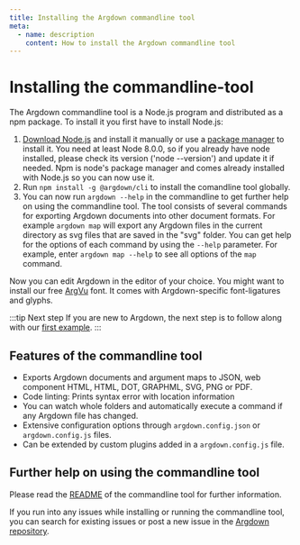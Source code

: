 ```yaml
---
title: Installing the Argdown commandline tool
meta:
  - name: description
    content: How to install the Argdown commandline tool
---
```


# Installing the commandline-tool

The Argdown commandline tool is a Node.js program and distributed as a npm package. To install it you first have to install Node.js:

1.  [Download Node.js](https://nodejs.org/en/) and install it manually or use a [package manager](https://nodejs.org/en/download/package-manager/) to install it. You need at least Node 8.0.0, so if you already have node installed, please check its version ('node --version') and update it if needed. Npm is node's package manager and comes already installed with Node.js so you can now use it.
2.  Run `npm install -g @argdown/cli` to install the comandline tool globally.
3.  You can now run `argdown --help` in the commandline to get further help on using the commandline tool. The tool consists of several commands for exporting Argdown documents into other document formats. For example `argdown map` will export any Argdown files in the current directory as svg files that are saved in the "svg" folder. You can get help for the options of each command by using the `--help` parameter. For example, enter `argdown map --help` to see all options of the `map` command.

Now you can edit Argdown in the editor of your choice. You might want to install our free [ArgVu](https://github.com/christianvoigt/argdown/tree/master/packages/ArgVu) font. It comes with Argdown-specific font-ligatures and glyphs.

:::tip Next step
If you are new to Argdown, the next step is to follow along with our [first example](/guide/a-first-example.html).
:::

## Features of the commandline tool

- Exports Argdown documents and argument maps to JSON, web component HTML, HTML, DOT, GRAPHML, SVG, PNG or PDF.
- Code linting: Prints syntax error with location information
- You can watch whole folders and automatically execute a command if any Argdown file has changed.
- Extensive configuration options through `argdown.config.json` or `argdown.config.js` files.
- Can be extended by custom plugins added in a `argdown.config.js` file.

## Further help on using the commandline tool

Please read the [README](https://github.com/christianvoigt/argdown/blob/master/packages/argdown-cli/Readme.md) of the commandline tool for further information.

If you run into any issues while installing or running the commandline tool, you can search for existing issues or post a new issue in the [Argdown repository](https://github.com/christianvoigt/argdown/issues).
